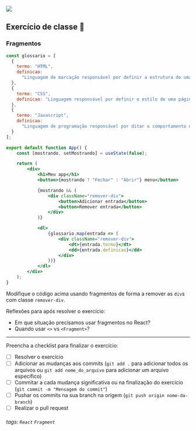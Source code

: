 ![](https://i.imgur.com/xG74tOh.png)

## Exercício de classe 🏫

### Fragmentos

```jsx
const glossario = [
  {
    termo: "HTML",
    definicao:
      "Linguagem de marcação responsável por definir a estrutura de uma página web"
  },
  {
    termo: "CSS",
    definicao: "Linguagem responsável por definir o estilo de uma página web"
  },
  {
    termo: "Javascript",
    definicao:
      "Linguagem de programação responsável por ditar o comportamento de uma página web"
  }
];

export default function App() {
    const [mostrando, setMostrando] = useState(false);

    return (
        <div>
            <h1>Meu app</h1>
            <button>{mostrando ? "Fechar" : "Abrir"} menu</button>

            {mostrando && (
                <div className="remover-div">
                    <button>Adicionar entrada</button>
                    <button>Remover entrada</button>
                </div>
            )}

            <dl>
                {glossario.map(entrada => (
                    <div className="remover-div">
                        <dt>{entrada.termo}</dt>
                        <dd>{entrada.definicao}</dd>
                    </div>
                ))}
            </dl>
        </div>
    );
}
```

Modifique o código acima usando fragmentos de forma a remover as `div`s com classe `remover-div`.

Reflexões para após resolver o exercício:

- Em que situação precisamos usar fragmentos no React?
- Quando usar `<>` vs `<Fragment>`?

---

Preencha a checklist para finalizar o exercício:

- [ ] Resolver o exercício
- [ ] Adicionar as mudanças aos commits (`git add .` para adicionar todos os arquivos ou `git add nome_do_arquivo` para adicionar um arquivo específico)
- [ ] Commitar a cada mudança significativa ou na finalização do exercício (`git commit -m "Mensagem do commit"`)
- [ ] Pushar os commits na sua branch na origem (`git push origin nome-da-branch`)
- [ ] Realizar o pull request

###### tags: `React` `Fragment`
